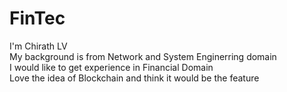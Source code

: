 # FinTec

I'm Chirath LV <br />
My background is from Network and System Enginerring domain <br />
I would like to get experience in Financial Domain <br />
Love the idea of Blockchain and think it would be the feature <br />
